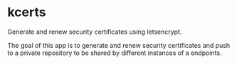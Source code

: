 # kcerts
Generate and renew security certificates using letsencrypt. 

The goal of this app is to generate and renew security certificates
and push to a private repository to be shared by different instances
of a endpoints.